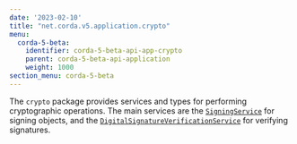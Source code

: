 ```yaml
---
date: '2023-02-10'
title: "net.corda.v5.application.crypto"
menu:
  corda-5-beta:
    identifier: corda-5-beta-api-app-crypto
    parent: corda-5-beta-api-application
    weight: 1000
section_menu: corda-5-beta
---
```


The `crypto` package provides services and types for performing cryptographic operations. The main services are the <a href="../../../../../../api-ref/corda/5.0-beta/java/net/corda/v5/application/crypto/SigningService.html" target="_blank">`SigningService`</a> for signing objects, and the <a href="../../../../../../api-ref/corda/5.0-beta/java/net/corda/v5/application/crypto/DigitalSignatureVerificationService.html" target="_blank">`DigitalSignatureVerificationService`</a> for verifying signatures.